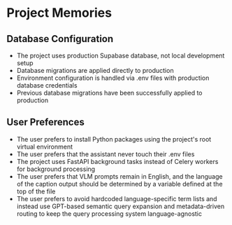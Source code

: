 # Project Memories

## Database Configuration
- The project uses production Supabase database, not local development setup
- Database migrations are applied directly to production
- Environment configuration is handled via .env files with production database credentials
- Previous database migrations have been successfully applied to production

## User Preferences
- The user prefers to install Python packages using the project's root virtual environment
- The user prefers that the assistant never touch their .env files
- The project uses FastAPI background tasks instead of Celery workers for background processing
- The user prefers that VLM prompts remain in English, and the language of the caption output should be determined by a variable defined at the top of the file
- The user prefers to avoid hardcoded language-specific term lists and instead use GPT-based semantic query expansion and metadata-driven routing to keep the query processing system language-agnostic 